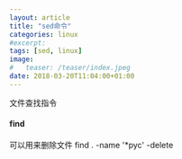 ```yaml
---
layout: article
title: "sed命令"
categories: linux
#excerpt:
tags: [sed, linux]
image:
#	teaser: /teaser/index.jpeg
date: 2018-03-20T11:04:00+01:00
---
```


文件查找指令

####  find

可以用来删除文件 find . -name '*pyc' -delete



